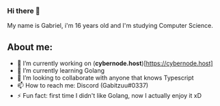### Hi there 👋

My name is Gabriel, i'm 16 years old and I'm studying Computer Science.

## About me:
- 🔭 I’m currently working on (**cybernode.host**)[https://cybernode.host]
- 🌱 I’m currently learning Golang
- 👯 I’m looking to collaborate with anyone that knows Typescript
- 📫 How to reach me: Discord (Gabitzuu#0337)
- ⚡ Fun fact: first time I didn't like Golang, now I actually enjoy it xD
